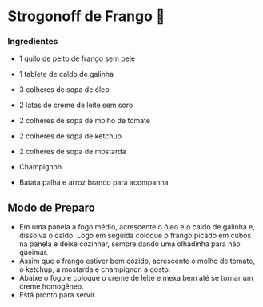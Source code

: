 # Strogonoff de Frango :chicken:

### Ingredientes

- 1 quilo de peito de frango sem pele

- 1 tablete de caldo de galinha

- 3 colheres de sopa de óleo

- 2 latas de creme de leite sem soro

- 2 colheres de sopa de molho de tomate

- 2 colheres de sopa de ketchup

- 2 colheres de sopa de mostarda

- Champignon

- Batata palha e arroz branco para acompanha

  

## Modo de Preparo

 

- Em uma panela a fogo médio, acrescente o óleo e o caldo de galinha e, dissolva o caldo. Logo em seguida coloque o frango picado em cubos na panela e deixe cozinhar, sempre dando uma olhadinha para não queimar.
- Assim que o frango estiver bem cozido, acrescente o molho de tomate, o ketchup, a mostarda e champignon a gosto.
- Abaixe o fogo e coloque o creme de leite e mexa bem até se tornar um creme homogêneo.
- Está pronto para servir.
